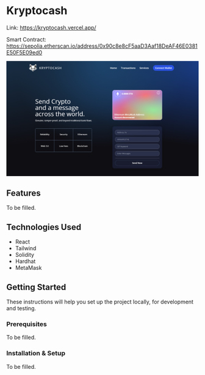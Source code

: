 # Kryptocash

Link: https://kryptocash.vercel.app/

Smart Contract: https://sepolia.etherscan.io/address/0x90c8e8cF5aaD3Aaf18DeAF46E0381E50F5E09ed0

![Sample Output](docs/sampleOutput.png)

## Features

To be filled.

## Technologies Used

- React
- Tailwind
- Solidity
- Hardhat
- MetaMask

## Getting Started

These instructions will help you set up the project locally, for development and testing.

### Prerequisites

To be filled.

### Installation & Setup

To be filled.
